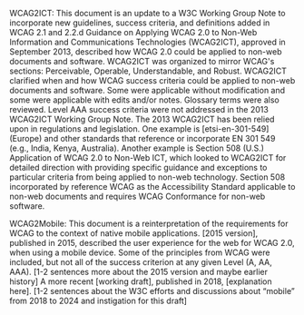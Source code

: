 WCAG2ICT:
This document is an update to a W3C Working Group Note to incorporate new guidelines, success criteria, and definitions added in WCAG 2.1 and 2.2.d
Guidance on Applying WCAG 2.0 to Non-Web Information and Communications Technologies (WCAG2ICT), approved in September 2013, described how WCAG 2.0 could be applied to non-web documents and software. WCAG2ICT was organized to mirror WCAG's sections: Perceivable, Operable, Understandable, and Robust. WCAG2ICT clarified when and how WCAG success criteria could be applied to non-web documents and software. Some were applicable without modification and some were applicable with edits and/or notes. Glossary terms were also reviewed. Level AAA success criteria were not addressed in the 2013 WCAG2ICT Working Group Note.
The 2013 WCAG2ICT has been relied upon in regulations and legislation. One example is [etsi-en-301-549] (Europe) and other standards that reference or incorporate EN 301 549 (e.g., India, Kenya, Australia). Another example is Section 508 (U.S.) Application of WCAG 2.0 to Non-Web ICT, which looked to WCAG2ICT for detailed direction with providing specific guidance and exceptions to particular criteria from being applied to non-web technology. Section 508 incorporated by reference WCAG as the Accessibility Standard applicable to non-web documents and requires WCAG Conformance for non-web software.
	
WCAG2Mobile:
This document is a reinterpretation of the requirements for WCAG to the context of native mobile applications. 
[2015 version], published in 2015, described the user experience for the web for WCAG 2.0, when using a mobile device. Some of the principles from WCAG were included, but not all of the success criterion at any given Level (A, AA, AAA). [1-2 sentences more about the 2015 version and maybe earlier history]
A more recent [working draft], published in 2018, [explanation here]. 
[1-2 sentences about the W3C efforts and discussions about “mobile” from 2018 to 2024 and instigation for this draft] 

